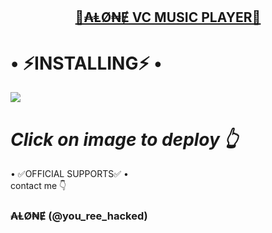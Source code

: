 <h2 align="center"> <a href="https://github.com/improking/Alone_Music">🔰₳ⱠØ₦Ɇ VC MUSIC PLAYER🔰</a></h2>


 <h1> • ⚡INSTALLING⚡ • </h1>
  <a href="https://heroku.com/deploy?template=https://github.com/improking/Alone_Music"><img src="https://te.legra.ph/file/9ee73043c321314dcfbd1.jpg"></a>
  <h1><b><i> Click on image to deploy 👆 </i></b></h1>
</details>

  <summary> • ✅OFFICIAL SUPPORTS✅ • </summary>
<a href="https://github.com/improking/Alone_Music"></a>
 contact me 👇
<h3>₳ⱠØ₦Ɇ (@you_ree_hacked) </h3>
</details>

